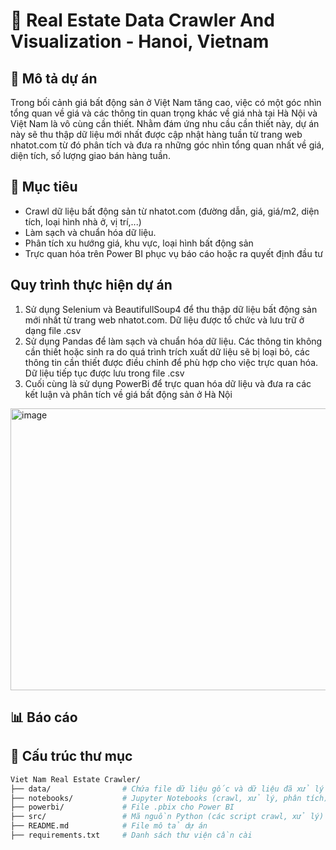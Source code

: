 # 🏡 Real Estate Data Crawler And Visualization - Hanoi, Vietnam

## 📖 Mô tả dự án
Trong bối cảnh giá bất động sản ở Việt Nam tăng cao, việc có một góc nhìn tổng quan về giá và các thông tin quan trọng khác về giá nhà tại Hà Nội và Việt Nam là vô cùng cần thiết. Nhằm đám ứng nhu cầu cần thiết này, dự án này sẽ thu thập dữ liệu mới nhất được cập nhật hàng tuần từ trang web nhatot.com từ đó phân tích và đưa ra những góc nhìn tổng quan nhất về giá, diện tích, số lượng giao bán hàng tuần.

## 🎯 Mục tiêu

- Crawl dữ liệu bất động sản từ nhatot.com (đường dẫn, giá, giá/m2, diện tích, loại hình nhà ở, vị trí,...)
- Làm sạch và chuẩn hóa dữ liệu.
- Phân tích xu hướng giá, khu vực, loại hình bất động sản
- Trực quan hóa trên Power BI phục vụ báo cáo hoặc ra quyết định đầu tư

## Quy trình thực hiện dự án
1. Sử dụng Selenium và BeautifullSoup4 để thu thập dữ liệu bất động sản mới nhất từ trang web nhatot.com. Dữ liệu được tổ chức và lưu trữ ở dạng file .csv
2. Sử dụng Pandas để làm sạch và chuẩn hóa dữ liệu. Các thông tin không cần thiết hoặc sinh ra do quá trình trích xuất dữ liệu sẽ bị loại bỏ, các thông tin cần thiết được điều chỉnh để phù hợp cho việc trực quan hóa. Dữ liệu tiếp tục được lưu trong file .csv
3. Cuối cùng là sử dụng PowerBi để trực quan hóa dữ liệu và đưa ra các kết luận và phân tích về giá bất động sản ở Hà Nội
<img width="978" height="451" alt="image" src="https://github.com/user-attachments/assets/d4c0070c-737a-49bd-a2a7-db9a0fb6f304" />

## 📊 Báo cáo 

## 📂 Cấu trúc thư mục
```bash
Viet Nam Real Estate Crawler/
├── data/                # Chứa file dữ liệu gốc và dữ liệu đã xử lý
├── notebooks/           # Jupyter Notebooks (crawl, xử lý, phân tích)
├── powerbi/             # File .pbix cho Power BI
├── src/                 # Mã nguồn Python (các script crawl, xử lý)
├── README.md            # File mô tả dự án
├── requirements.txt     # Danh sách thư viện cần cài

